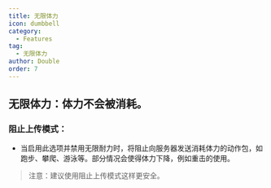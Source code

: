 ```yaml
---
title: 无限体力
icon: dumbbell
category:
  - Features
tag:
  - 无限体力
author: Double
order: 7
---
```


## 无限体力：体力不会被消耗。
### 阻止上传模式：
- 当启用此选项并禁用无限耐力时，将阻止向服务器发送消耗体力的动作包，如跑步、攀爬、游泳等。部分情况会使得体力下降，例如重击的使用。
>注意：建议使用阻止上传模式这样更安全。

